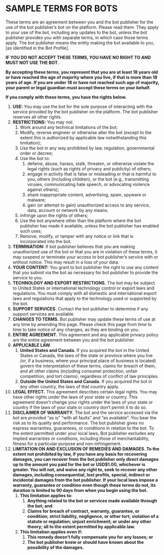 # SAMPLE TERMS FOR BOTS

These terms are an agreement between you and the bot publisher for the use of the bot publisher’s bot on the platform. Please read them. They apply to your use of the bot, including any updates to the bot, unless the bot publisher provides you with separate terms, in which case those terms apply. The bot publisher means the entity making the bot available to you, [as identified in the Bot Profile].

**IF YOU DO NOT ACCEPT THESE TERMS, YOU HAVE NO RIGHT TO AND MUST NOT USE THE BOT.**

**By accepting these terms, you represent that you are at least 18 years old or have reached the age of majority where you live, if that is more than 18 years of age. If you are under 18 or have not reached such age of majority, your parent or legal guardian must accept these terms on your behalf.**

**If you comply with these terms, you have the rights below.**

1. **USE:** You may use the bot for the sole purpose of interacting with the service provided by the bot publisher on the platform. The bot publisher reserves all other rights.
2. **RESTRICTIONS:** You may not:
    1. Work around any technical limitations of the bot;
    2. Modify, reverse engineer or otherwise alter the bot (except to the extent this is authorized by applicable law notwithstanding this limitation);
    3. Use the bot in any way prohibited by law, regulation, governmental order or decree;
    4. Use the bot to:
        1. defame, abuse, harass, stalk, threaten, or otherwise violate the legal rights (such as rights of privacy and publicity) of others;
        2. engage in activity that is false or misleading or that is harmful to you, others (including children), or the bot (e.g., transmitting viruses, communicating hate speech, or advocating violence against others);
        3. share inappropriate content, advertising, spam, spyware or malware;
        4. gain (or attempt to gain) unauthorized access to any service, data, account or network by any means.
    5. Infringe upon the rights of others;
    6. Use the bot anywhere other than the platform where the bot publisher has made it available, unless the bot publisher has enabled such uses;
    7. Remove, modify, or tamper with any notice or link that is incorporated into the bot.
3. **TERMINATION:** If bot publisher believes that you are making unauthorized use of the bot or that you are in violation of these terms, it may suspend or terminate your access to bot publisher’s service with or without notice. This may result in a loss of your data.
4. **YOUR CONTENT:** You grant to bot publisher the right to use any content that you submit via the bot as necessary for bot publisher to provide the service to you.
5. **TECHNOLOGY AND EXPORT RESTRICTIONS.** The bot may be subject to United States or international technology control or export laws and regulations. You must comply with all domestic and international export laws and regulations that apply to the technology used or supported by the bot.
6. **SUPPORT SERVICES.** Contact the bot publisher to determine if any support services are available.
7. **CHANGES TO TERMS.** Bot publisher may update these terms of use at any time by amending this page. Please check this page from time to time to take notice of any changes, as they are binding on you.
8. **ENTIRE AGREEMENT.** This agreement and any applicable privacy policy are the entire agreement between you and the bot publisher.
9. **APPLICABLE LAW.**
    1. **United States and Canada.** If you acquired the bot in the United States or Canada, the laws of the state or province where you live (or, if a business, where your principal place of business is located) govern the interpretation of these terms, claims for breach of them, and all other claims (including consumer protection, unfair competition, and tort claims), regardless of conflict of law principles.
    2. **Outside the United States and Canada.** If you acquired the bot in any other country, the laws of that country apply.
10. **LEGAL EFFECT.** This agreement describes certain legal rights. You may have other rights under the laws of your state or country. This agreement doesn’t change your rights under the laws of your state or country if the laws of your state or country don’t permit it to do so.
11. **DISCLAIMER OF WARRANTY.** The bot and the service accessed via the bot are provided “as is” “with all faults” and “as available”. You bear the risk as to its quality and performance. The bot publisher gives no express warranties, guarantees, or conditions in relation to the bot. To the extent permitted under your local laws, Bot publisher excludes any implied warranties or conditions, including those of merchantability, fitness for a particular purpose and non-infringement.
12. **LIMITATION ON AND EXCLUSION OF REMEDIES AND DAMAGES. To the extent not prohibited by law, if you have any basis for recovering damages, you can recover from the bot publisher only direct damages up to the amount you paid for the bot or USD$1.00, whichever is greater. You will not, and waive any right to, seek to recover any other damages, including consequential, lost profits, special, indirect or incidental damages from the bot publisher. If your local laws impose a warranty, guarantee or condition even though these terms do not, its duration is limited to 90 days from when you begin using the bot.**
    1. **This limitation applies to:**
        1. **Anything related to the bot or services made available through the bot; and**
        2. **Claims for breach of contract, warranty, guarantee, or condition; strict liability, negligence, or other tort; violation of a statute or regulation; unjust enrichment; or under any other theory; all to the extent permitted by applicable law.**
    2. **This limitation applies even if:**
        1. **This remedy doesn’t fully compensate you for any losses; or**
        2. **The bot publisher knew or should have known about the possibility of the damages.**